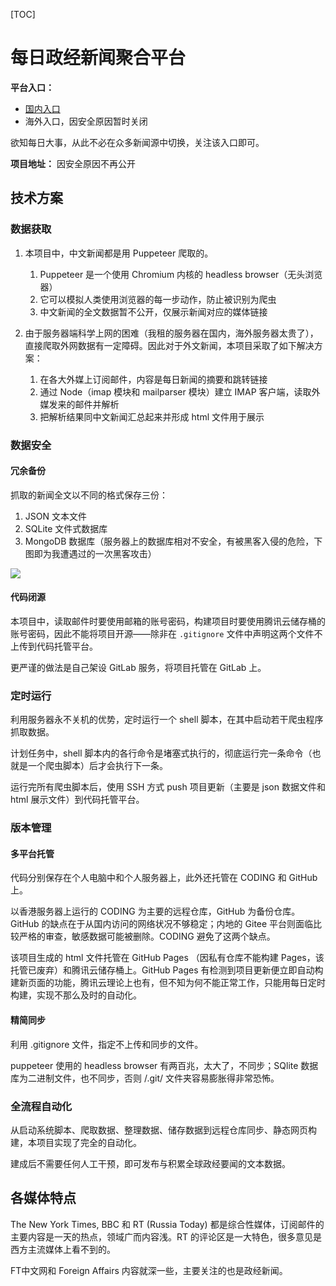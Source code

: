 

[TOC]

# 每日政经新闻聚合平台



**平台入口：**
- [国内入口](https://news-crawling-1305177755.cos-website.ap-hongkong.myqcloud.com/)
- 海外入口，因安全原因暂时关闭


欲知每日大事，从此不必在众多新闻源中切换，关注该入口即可。


**项目地址：** 因安全原因不再公开

## 技术方案

### 数据获取

1. 本项目中，中文新闻都是用 Puppeteer 爬取的。
   1. Puppeteer 是一个使用 Chromium 内核的 headless browser（无头浏览器）
   2. 它可以模拟人类使用浏览器的每一步动作，防止被识别为爬虫
   3. 中文新闻的全文数据暂不公开，仅展示新闻对应的媒体链接

2. 由于服务器端科学上网的困难（我租的服务器在国内，海外服务器太贵了），直接爬取外网数据有一定障碍。因此对于外文新闻，本项目采取了如下解决方案：
   1. 在各大外媒上订阅邮件，内容是每日新闻的摘要和跳转链接
   2. 通过 Node（imap 模块和 mailparser 模块）建立 IMAP 客户端，读取外媒发来的邮件并解析
   3. 把解析结果同中文新闻汇总起来并形成 html 文件用于展示



### 数据安全

#### 冗余备份

抓取的新闻全文以不同的格式保存三份：

1. JSON 文本文件
2. SQLite 文件式数据库
3. MongoDB 数据库（服务器上的数据库相对不安全，有被黑客入侵的危险，下图即为我遭遇过的一次黑客攻击）

![](http://humoon-image-hosting-service.oss-cn-beijing.aliyuncs.com/img/typora/JavaScript/服务器上MongoDB数据库被黑.png)

#### 代码闭源

本项目中，读取邮件时要使用邮箱的账号密码，构建项目时要使用腾讯云储存桶的账号密码，因此不能将项目开源——除非在 `.gitignore` 文件中声明这两个文件不上传到代码托管平台。

更严谨的做法是自己架设 GitLab 服务，将项目托管在 GitLab 上。

### 定时运行

利用服务器永不关机的优势，定时运行一个 shell 脚本，在其中启动若干爬虫程序抓取数据。

计划任务中，shell 脚本内的各行命令是堵塞式执行的，彻底运行完一条命令（也就是一个爬虫脚本）后才会执行下一条。

运行完所有爬虫脚本后，使用 SSH 方式 push 项目更新（主要是 json 数据文件和 html 展示文件）到代码托管平台。 


### 版本管理

#### 多平台托管

代码分别保存在个人电脑中和个人服务器上，此外还托管在 CODING 和 GitHub 上。

以香港服务器上运行的 CODING 为主要的远程仓库，GitHub 为备份仓库。GitHub 的缺点在于从国内访问的网络状况不够稳定；内地的 Gitee 平台则面临比较严格的审查，敏感数据可能被删除。CODING 避免了这两个缺点。

该项目生成的 html 文件托管在 GitHub Pages （因私有仓库不能构建 Pages，该托管已废弃）和腾讯云储存桶上。GitHub Pages 有检测到项目更新便立即自动构建新页面的功能，腾讯云理论上也有，但不知为何不能正常工作，只能用每日定时构建，实现不那么及时的自动化。

#### 精简同步

利用 .gitignore 文件，指定不上传和同步的文件。

puppeteer 使用的 headless browser 有两百兆，太大了，不同步；SQlite 数据库为二进制文件，也不同步，否则 /.git/ 文件夹容易膨胀得非常恐怖。

### 全流程自动化

从启动系统脚本、爬取数据、整理数据、储存数据到远程仓库同步、静态网页构建，本项目实现了完全的自动化。

建成后不需要任何人工干预，即可发布与积累全球政经要闻的文本数据。

## 各媒体特点

The New York Times, BBC 和 RT (Russia Today) 都是综合性媒体，订阅邮件的主要内容是一天的热点，领域广而内容浅。RT 的评论区是一大特色，很多意见是西方主流媒体上看不到的。

FT中文网和 Foreign Affairs 内容就深一些，主要关注的也是政经新闻。